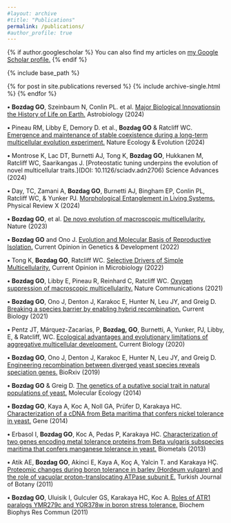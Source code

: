 ```yaml
---
#layout: archive
#title: "Publications"
permalink: /publications/
#author_profile: true
---
```


{% if author.googlescholar %}
  You can also find my articles on <u><a href="{{author.googlescholar}}">my Google Scholar profile</a>.</u>
{% endif %}

{% include base_path %}

{% for post in site.publications reversed %}
  {% include archive-single.html %}
{% endfor %}

**•** **Bozdag GO**, Szeinbaum N, Conlin PL. et al. [Major Biological Innovationsin the History of Life on Earth.](https://doi.org/10.1089/ast.2021.0119) Astrobiology (2024)

**•** Pineau RM, Libby E, Demory D. et al., **Bozdag GO** & Ratcliff WC. [Emergence and maintenance of stable coexistence during a long-term multicellular evolution experiment.](https://doi.org/10.1038/s41559-024-02367-y) Nature Ecology & Evolution (2024)

**•** Montrose K, Lac DT, Burnetti AJ, Tong K, **Bozdag GO**, Hukkanen M, Ratcliff WC, Saarikangas J. [Proteostatic tuning underpins the evolution of novel multicellular traits.](DOI: 10.1126/sciadv.adn2706) Science Advances (2024)

**•** Day, TC, Zamani A, **Bozdag GO**, Burnetti AJ, Bingham EP, Conlin PL, Ratcliff WC, & Yunker PJ. [Morphological Entanglement in Living Systems.](https://doi.org/10.1103/PhysRevX.14.011008) Physical Review X (2024)

**•** **Bozdag GO**, et al. [De novo evolution of macroscopic multicellularity.](https://doi.org/10.1038/s41586-023-06052-1) Nature (2023)

**•**	**Bozdag GO** and Ono J. [Evolution and Molecular Basis of Reproductive Isolation.](https://doi.org/10.1016/j.gde.2022.101952) Current Opinion in Genetics & Development (2022)

**•**	Tong K, **Bozdag GO**, Ratcliff WC. [Selective Drivers of Simple Multicellularity.](doi.org/10.1016/j.mib.2022.102141) Current Opinion in Microbiology (2022)

**•**	**Bozdag GO**, Libby E, Pineau R, Reinhard C, Ratcliff WC. [Oxygen suppression of macroscopic multicellularity.](https://doi.org/10.1038/s41467-021-23104-0) Nature Communications (2021)

**•**	**Bozdag GO**, Ono J, Denton J, Karakoc E, Hunter N, Leu JY, and Greig D. [Breaking a species barrier by enabling hybrid recombination.](https://doi.org/10.1016/j.cub.2020.12.038) Current Biology (2021) 

**•**	Pentz JT, Márquez-Zacarías, P, **Bozdag, GO**, Burnetti, A, Yunker, PJ, Libby, E, & Ratcliff, WC. [Ecological advantages and evolutionary limitations of aggregative multicellular development.](https://doi.org/10.1016/j.cub.2020.08.006) Current Biology (2020)

**•**	**Bozdag GO**, Ono J, Denton J, Karakoc E, Hunter N, Leu JY, and Greig D. [Engineering recombination between diverged yeast species reveals speciation genes.](https://doi.org/10.1101/755165) BioRxiv (2019) 

**•**	**Bozdag GO** & Greig D. [The genetics of a putative social trait in natural populations of yeast.](https://doi.org/10.1111/mec.12904) Molecular Ecology (2014)
 
**•**	**Bozdag GO**, Kaya A, Koc A, Noll GA, Prüfer D, Karakaya HC. [Characterization of a cDNA from Beta maritima that confers nickel tolerance in yeast.](https://doi.org/10.1016/j.gene.2014.01.052) Gene (2014)

**•**	Erbasol I, **Bozdag GO**, Koc A, Pedas P, Karakaya HC. [Characterization of two genes encoding metal tolerance proteins from Beta vulgaris subspecies maritima that confers manganese tolerance in yeast.](https://link.springer.com/article/10.1007/s10534-013-9658-7) Biometals (2013) 

**•**	Atik AE, **Bozdag GO**, Akinci E, Kaya A, Koç A, Yalcin T. and Karakaya HÇ. [Proteomic changes during boron tolerance in barley (Hordeum vulgare) and the role of vacuolar proton-translocating ATPase subunit E.](https://doi.org/10.3906/bot-1007-29 ) Turkish Journal of Botany (2011) 

**•**	**Bozdag GO**, Uluisik I, Gulculer GS, Karakaya HC, Koc A. [Roles of ATR1 paralogs YMR279c and YOR378w in boron stress tolerance.](doi.org/10.1016/j.bbrc.2011.05.080) Biochem Biophys Res Commun (2011)